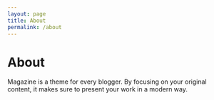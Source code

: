 ```yaml
---
layout: page
title: About
permalink: /about
---
```


# About

Magazine is a theme for every blogger. By focusing on your original content, it makes sure to present your work in a modern way.

